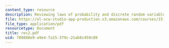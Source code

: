 ```yaml
---
content_type: resource
description: Reviewing laws of probability and discrete random variables.
file: https://ol-ocw-studio-app-production.s3.amazonaws.com/courses/15-063-communicating-with-data-summer-2003/780880e9a9e4fa15379c21ab0c459c89_rec2.pdf
file_type: application/pdf
resourcetype: Document
title: rec2.pdf
uid: 780880e9-a9e4-fa15-379c-21ab0c459c89
---
```

